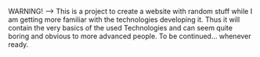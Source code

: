 WARNING! --> This is a project to create a website with random stuff while I am getting more familiar with the technologies developing it. Thus it will contain the very basics of the used Technologies and can seem quite boring and obvious to more advanced people. To be continued... whenever ready.

